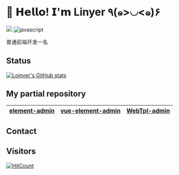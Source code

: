 # 🥳 𝗛𝗲𝗹𝗹𝗼! 𝗜'𝗺 Linyer ٩(๑>◡<๑)۶
[![](https://img.shields.io/badge/-@Loinver-%23181717?style=flat-square&logo=github)](https://github.com/Loinver)
![javascript](https://img.shields.io/badge/-javascript-%232c3e50?style=flat-square&logo=web)

普通前端开发一名

## Status

[![Loinver's GitHub stats](https://github-readme-stats.vercel.app/api?username=Loinver)](https://github.com/anuraghazra/github-readme-stats)


## My partial repository

|[element-admin](https://github.com/Loinver/element-admin)|[vue-element-admin](https://github.com/Loinver/vue-element-admin)|[WebTpl-admin](https://github.com/Loinver/WebTpl-admin)|
|:---:|:---:|:---:|
## Contact


## Visitors

[![HitCount](http://hits.dwyl.com/Loinver/Loinver.svg)](http://hits.dwyl.com/Loinver/Loinver)
